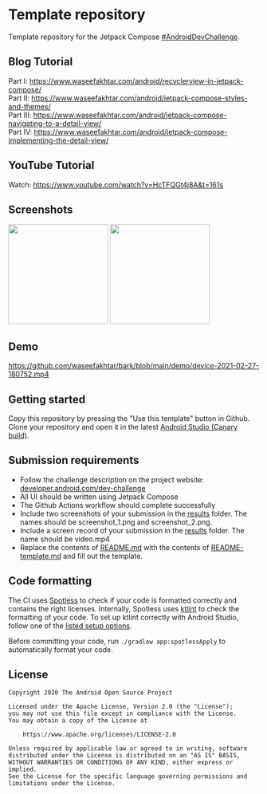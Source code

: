 # Template repository

Template repository for the Jetpack Compose [#AndroidDevChallenge](https://developer.android.com/dev-challenge).

## Blog Tutorial
Part I: https://www.waseefakhtar.com/android/recyclerview-in-jetpack-compose/ </br>
Part II: https://www.waseefakhtar.com/android/jetpack-compose-styles-and-themes/ </br>
Part III: https://www.waseefakhtar.com/android/jetpack-compose-navigating-to-a-detail-view/ </br>
Part IV: https://www.waseefakhtar.com/android/jetpack-compose-implementing-the-detail-view/

## YouTube Tutorial
Watch: https://www.youtube.com/watch?v=HcTFQGt4j8A&t=161s

## Screenshots

<img src="https://github.com/waseefakhtar/bark/blob/main/screenshots/device-2021-02-27-190633.png?raw=true" width="200"/> <img src="https://github.com/waseefakhtar/bark/blob/main/screenshots/device-2021-02-27-190647.png?raw=true" width="200"/>

## Demo

https://github.com/waseefakhtar/bark/blob/main/demo/device-2021-02-27-180752.mp4

## Getting started
Copy this repository by pressing the "Use this template" button in Github.
Clone your repository and open it in the latest [Android Studio (Canary build)](https://developer.android.com/studio/preview).

## Submission requirements
- Follow the challenge description on the project website: [developer.android.com/dev-challenge](https://developer.android.com/dev-challenge)
- All UI should be written using Jetpack Compose
- The Github Actions workflow should complete successfully
- Include two screenshots of your submission in the [results](results) folder. The names should be
  screenshot_1.png and screenshot_2.png.
- Include a screen record of your submission in the [results](results) folder. The name should be
  video.mp4
- Replace the contents of [README.md](README.md) with the contents of [README-template.md](README-template.md) and fill out the template.

## Code formatting
The CI uses [Spotless](https://github.com/diffplug/spotless) to check if your code is formatted correctly and contains the right licenses.
Internally, Spotless uses [ktlint](https://github.com/pinterest/ktlint) to check the formatting of your code.
To set up ktlint correctly with Android Studio, follow one of the [listed setup options](https://github.com/pinterest/ktlint#-with-intellij-idea).

Before committing your code, run `./gradlew app:spotlessApply` to automatically format your code.

## License
```
Copyright 2020 The Android Open Source Project

Licensed under the Apache License, Version 2.0 (the "License");
you may not use this file except in compliance with the License.
You may obtain a copy of the License at

    https://www.apache.org/licenses/LICENSE-2.0

Unless required by applicable law or agreed to in writing, software
distributed under the License is distributed on an "AS IS" BASIS,
WITHOUT WARRANTIES OR CONDITIONS OF ANY KIND, either express or implied.
See the License for the specific language governing permissions and
limitations under the License.
```
